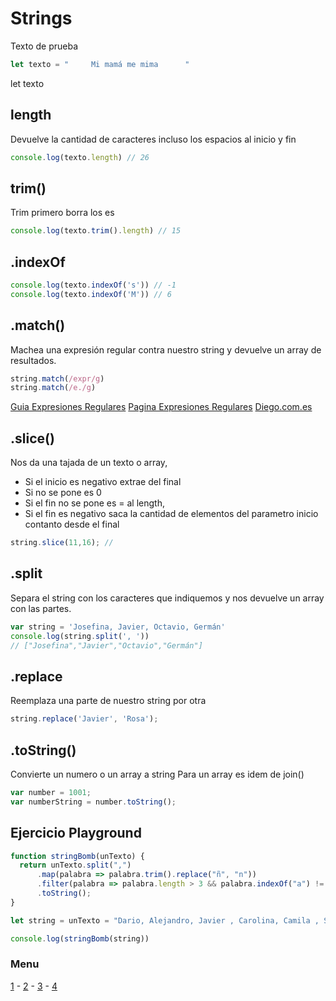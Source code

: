 # Strings
Texto de prueba
```js
let texto = "     Mi mamá me mima      "
```
let texto
## length
Devuelve la cantidad de caracteres incluso los espacios al inicio y fin
```js
console.log(texto.length) // 26
```

## trim()
Trim primero borra los es
```js
console.log(texto.trim().length) // 15
```
## .indexOf
```js
console.log(texto.indexOf('s')) // -1
console.log(texto.indexOf('M')) // 6
```
## .match()
Machea una expresión regular contra nuestro string y devuelve un array de resultados.
```js
string.match(/expr/g)
string.match(/e./g)
``` 
[Guia Expresiones Regulares](https://developer.mozilla.org/es/docs/Web/JavaScript/Guide/Regular_Expressions)
[Pagina Expresiones Regulares](https://www.regular-expressions.info/)
[Diego.com.es](https://diego.com.es/expresiones-regulares-en-php)

## .slice()
Nos da una tajada de un texto o array,
- Si el inicio es negativo extrae del final
- Si no se pone es 0
- Si el fin no se pone es = al length,
- Si el fin es negativo saca la cantidad de elementos del parametro inicio contanto desde el final
```js
string.slice(11,16); // 
```

## .split
Separa el string con los caracteres que indiquemos y nos devuelve un array con las partes.
```js
var string = 'Josefina, Javier, Octavio, Germán'
console.log(string.split(', '))
// ["Josefina","Javier","Octavio","Germán"]
```

## .replace
Reemplaza una parte de nuestro string por otra
```js
string.replace('Javier', 'Rosa');
```


## .toString()
Convierte un numero o un array a string
Para un array es idem de join()
```js
var number = 1001;
var numberString = number.toString();
```


## Ejercicio Playground
```js
function stringBomb(unTexto) {
  return unTexto.split(",")
      .map(palabra => palabra.trim().replace("ñ", "n"))
      .filter(palabra => palabra.length > 3 && palabra.indexOf("a") != -1)
      .toString();
}

let string = unTexto = "Dario, Alejandro, Javier , Carolina, Camila , Santiago, De    , Cheryll, Mañana";

console.log(stringBomb(string))
```
### Menu
[1](/js03/01_strings.md) - [2](/js03/02_json.md) - [3](/js03/03_ajax.md) - [4](/js03/04_forms.md)